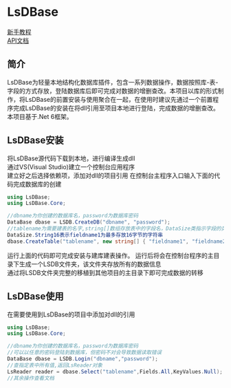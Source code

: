 # LsDBase
[新手教程](/Docs/Course.md)   
[API文档](/Docs/ClassList.md)
## 简介
LsDBase为轻量本地结构化数据库插件，包含一系列数据操作，数据按照库-表-字段的方式存放，登陆数据库后即可完成对数据的增删查改。本项目以库的形式制作，将LsDBase的前置安装与使用聚合在一起，在使用时建议先通过一个前置程序完成LsDBase的安装在将dll引用至项目本地进行登陆，完成数据的增删查改。本项目基于.Net 6框架。
## LsDBase安装
将LsDBase源代码下载到本地，进行编译生成dll  
通过VS(Visual Studio)建立一个控制台应用程序  
建立好之后选择依赖项，添加对dll的项目引用
在控制台主程序入口输入下面的代码完成数据库的创建  
```C#
using LsDBase;
using LsDBase.Core;

//dbname为你创建的数据库名，password为数据库密码
DataBase dbase = LSDB.CreateDB("dbname", "password");
//tablename为需要建表的名字,string[]数组存放表中的字段名，DataSize类指示字段的类型大小且与字段一一对应   
DataSize.String16表示fieldname1为最多存放16字节的字符串
dbase.CreateTable("tablename", new string[] { "fieldname1", "fieldname2" }, DataSize.String16, DataSize.Short);
```   
运行上面的代码即可完成安装与建库建表操作。 
运行后将会在控制台程序的主目录下生成一个LSDB文件夹，该文件夹存放所有的数据信息   
通过将LSDB文件夹完整的移植到其他项目的主目录下即可完成数据的转移
## LsDBase使用
在需要使用到LsDBase的项目中添加对dll的引用    
```C#
using LsDBase;
using LsDBase.Core;

//dbname为你创建的数据库名，password为数据库密码
//可以以任意的密码登陆到数据库，但密码不对会导致数据读取错误
DataBase dbase = LSDB.Login("dbname","password");
//查指定表中所有值,返回LsReader对象
LsReader reader = dbase.Select("tablename",Fields.All,KeyValues.Null);
//其余操作查看文档
```   
